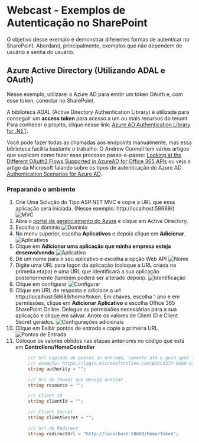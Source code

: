 # Webcast - Exemplos de Autenticação no SharePoint
O objetivo desse exemplo é demonstrar diferentes formas de autenticar no SharePoint. Abordarei, principalmente, exemplos que não dependem de usuário e senha do usuário.

## Azure Active Directory (Utilizando ADAL e OAuth)
Nesse exemplo, utilizarei o Azure AD para emitir um token OAuth e, com esse token, conectar no SharePoint.

A biblioteca ADAL (Active Directory Authentication Library) é utilizada para conseguir um **access token** para acesso a um ou mais recursos do tenant. Para conhecer o projeto, clique nesse link: [Azure AD Authentication Library for .NET](https://msdn.microsoft.com/en-us/library/azure/jj573266.aspx).

Você pode fazer todas as chamadas aos endpoints manualmente, mas essa biblioteca facilita bastante o trabalho. O Andrew Connell tem vários artigos que explicam como fazer esse processo passo-a-passo: [Looking at the Different OAuth2 Flows Supported in AzureAD for Office 365 APIs](http://www.andrewconnell.com/blog/looking-at-the-different-oauth2-flows-supported-in-azuread-for-office-365-apis) ou veja o artigo da Microsoft falando sobre os tipos de autenticação do Azure AD [Authentication Scenarios for Azure AD](https://azure.microsoft.com/en-us/documentation/articles/active-directory-authentication-scenarios/).

### Preparando o ambiente
1. Crie Uma Solução do Tipo ASP.NET MVC e copie a URL que essa aplicação será iniciada. (Nesse exemplo: http://localhost:58689/)
![MVC](https://cloud.githubusercontent.com/assets/12012898/9564817/3aafcaa6-4e88-11e5-996f-d5ab3c0dd07e.png)
1. Abra o [portal de gerenciamento do Azure](https://manage.windowsazure.com/) e clique em Active Directory.
1. Escolha o domínio
![Domínio](https://cloud.githubusercontent.com/assets/12012898/9564863/dad31a90-4e8a-11e5-8708-24bc945ae095.png)
1. No menu superior, escolha **Aplicativos** e depois clique em **Adicionar**.
![Aplicativos](https://cloud.githubusercontent.com/assets/12012898/9564869/45595046-4e8b-11e5-9a83-84a34806ca5a.png)
1. Clique em **Adicionar uma aplicação que minha empresa esteja desenvolvendo**
![Aplicativo](https://cloud.githubusercontent.com/assets/12012898/9564874/8c06200a-4e8b-11e5-8cb2-f134fcf9dbfa.png)
1. Dê um nome para o seu aplicativo e escolha a opção Web API
![Nome](https://cloud.githubusercontent.com/assets/12012898/9564881/e8c1b08e-4e8b-11e5-80b6-cd0b0b179bad.png)
1. Digite uma URL para logon da aplicação (coloque a URL criada na primeita etapa) e uma URL que identificará a sua aplicação posteriormente (também poderá ser alterado depois).
![Identificação](https://cloud.githubusercontent.com/assets/12012898/9564880/e895684e-4e8b-11e5-9d4a-5de5bf65dd10.png)
1. Clique em configurar
![Configurar]("https://cloud.githubusercontent.com/assets/12012898/9565185/33786270-4e97-11e5-9f31-3c98f166f220.png)
1. Clique em URL de resposta e adicione a url http://localhost:58689/home/token. Em chaves, escolha 1 ano e em permissões, clique em **Adicionar Aplicativo** e escolha Office 365 SharePoint Online. Delegue as permissões necessárias para a sua aplicação e clique em salvar. Anote os valores de Client ID e Client Secret gerados.
![Configurações adicionais](https://cloud.githubusercontent.com/assets/12012898/9565194/56936778-4e97-11e5-8504-2aaa3e921fea.png)
1. Clique em Exibir pontos de entrada e copie a primeira URL.
![Pontos de Entrada](https://cloud.githubusercontent.com/assets/12012898/9565207/bdc359b2-4e97-11e5-8a48-78ade248fa84.png)
1. Coloque os valores obtidos nas etapas anteriores no código que está em **Controllers/HomeController**
```C#
		/// Url copiada do pontos de entrada, somente até o guid após login.microsoftonline.com
		/// exemplo: https://login.microsoftonline.com/B1EC3377-86A0-43EE-8305-FE1B1B3AE270
		string authority = "";

		/// Url do Tenant que deseja acessar
		string resource = "";

		/// Client ID
		string clientId = "";

		/// Client Secret
		string clientSecret = "";

		/// Url de Redirect
		string redirectUrl = "http://localhost:58689/Home/Token";
```


